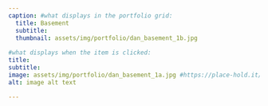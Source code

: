 ```yaml
---
caption: #what displays in the portfolio grid:
  title: Basement
  subtitle:
  thumbnail: assets/img/portfolio/dan_basement_1b.jpg
  
#what displays when the item is clicked:
title:
subtitle: 
image: assets/img/portfolio/dan_basement_1a.jpg #https://place-hold.it/400x300 main image, can be a link or a file in assets/img/portfolio
alt: image alt text

---
```

<!-- Use this area to describe your project. **Markdown** supported.

optional info list (delete if not using):

{:.list-inline} 
- Date: 
- Client: 
- Category: 
 -->
